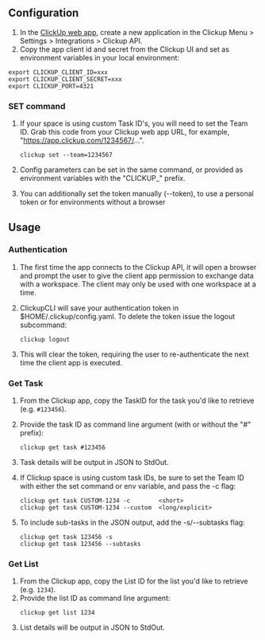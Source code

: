 ## Configuration

1. In the [ClickUp web app](https://app.clickup.com), create a new application in the Clickup Menu > Settings > Integrations > Clickup API. 
1. Copy the app client id and secret from the Clickup UI and set as environment variables in your local environment: 

```
export CLICKUP_CLIENT_ID=xxx
export CLICKUP_CLIENT_SECRET=xxx
export CLICKUP_PORT=4321
```

### SET command

1. If your space is using custom Task ID's, you will need to set the Team ID. Grab this code from your Clickup web app URL, for example, "https://app.clickup.com/1234567/...". 
    ```
    clickup set --team=1234567
    ```
1. Config parameters can be set in the same command, or provided as environment variables with the "CLICKUP_" prefix.

1. You can additionally set the token manually (--token), to use a personal token or for environments without a browser

## Usage  

### Authentication
1. The first time the app connects to the Clickup API, it will open a browser and prompt the user to give the client app permission to exchange data with a workspace. The client may only be used with one workspace at a time.

1. ClickupCLI will save your authentication token in $HOME/.clickup/config.yaml.  To delete the token issue the logout subcommand:
    ```
    clickup logout
    ```
1. This will clear the token, requiring the user to re-authenticate the next time the client app is executed.

### Get Task  

1. From the Clickup app, copy the TaskID for the task you'd like to retrieve (e.g. `#123456`).  
1. Provide the task ID as command line argument (with or without the "#" prefix):

    ```
    clickup get task #123456
    ```
    
1. Task details will be output in JSON to StdOut. 
1. If Clickup space is using custom task IDs, be sure to set the Team ID with either the set command or env variable, and pass the -c flag:
    ```
    clickup get task CUSTOM-1234 -c        <short>
    clickup get task CUSTOM-1234 --custom  <long/explicit>
    ```
1. To include sub-tasks in the JSON output, add the -s/--subtasks flag:
    ```
    clickup get task 123456 -s
    clickup get task 123456 --subtasks
    ```

### Get List
1. From the Clickup app, copy the List ID for the list you'd like to retrieve (e.g. `1234`).  
1. Provide the list ID as command line argument:
    ```
    clickup get list 1234
    ```
1. List details will be output in JSON to StdOut.